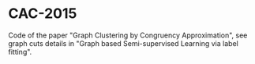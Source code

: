 # CAC-2015

Code of the paper "Graph Clustering by Congruency Approximation", see graph cuts details in "Graph based Semi-supervised Learning via label fitting".
